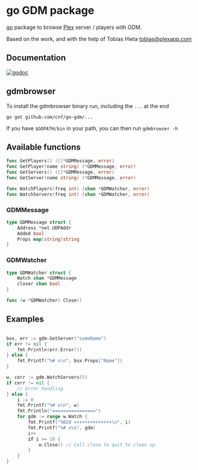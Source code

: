 # go GDM package

[go](http://golang.org) package to browse [Plex](http://plex.tv) server / players with GDM.

Based on the work, and with the help of Tobias Hieta <tobias@plexapp.com>

## Documentation

[![godoc](http://godoc.org/github.com/cnf/go-gdm?status.png)](http://godoc.org/github.com/cnf/go-gdm)

## gdmbrowser

To install the gdmbrowser binary run, including the `...` at the end

    go get github.com/cnf/go-gdm/...

If you have `$GOPATH/bin` in your path, you can then run `gdmbrowser -h`

## Available functions
```go
func GetPlayers() ([]*GDMMessage, error)
func GetPlayer(name string) (*GDMMessage, error)
func GetServers() ([]*GDMMessage, error)
func GetServer(name string) (*GDMMessage, error)

func WatchPlayers(freq int) (chan *GDMWatcher, error)
func WatchServers(freq int) (chan *GDMWatcher, error)
```

### GDMMessage
```go
type GDMMessage struct {
    Address *net.UDPAddr
    Added bool
    Props map[string]string
}
```

### GDMWatcher
```go
type GDMWatcher struct {
    Watch chan *GDMMessage
    closer chan bool
}

func (w *GDMWatcher) Close()
```

## Examples

```go

box, err := gdm.GetServer("someName")
if err != nil {
    fmt.Println(err.Error())
} else {
    fmt.Printf("%# v\n", box.Props["Name"])
}
```

```go
w, cerr := gdm.WatchServers(5)
if cerr != nil {
    // Error handling
} else {
    i := 0
    fmt.Printf("%# v\n", w)
    fmt.Println("================")
    for gdm := range w.Watch {
        fmt.Printf("%02d ++++++++++++++\n", i)
        fmt.Printf("%# v\n", gdm)
        i++
        if i >= 10 {
            w.Close() // Call close to quit to clean up.
        }
    }
}
```
